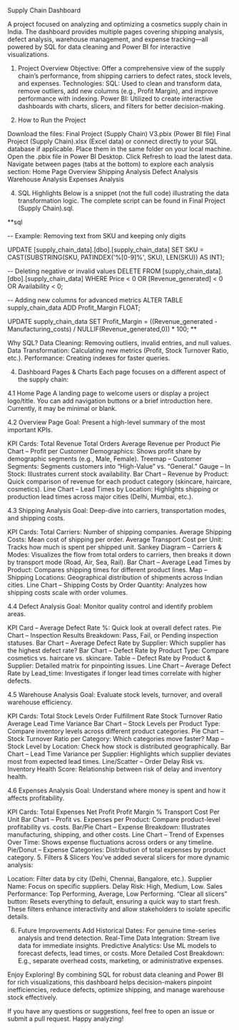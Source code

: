 Supply Chain Dashboard


A project focused on analyzing and optimizing a cosmetics supply chain in India. The dashboard provides multiple pages covering shipping analysis, defect analysis, warehouse management, and expense tracking—all powered by SQL for data cleaning and Power BI for interactive visualizations.


1. Project Overview
Objective: Offer a comprehensive view of the supply chain’s performance, from shipping carriers to defect rates, stock levels, and expenses.
Technologies:
SQL: Used to clean and transform data, remove outliers, add new columns (e.g., Profit Margin), and improve performance with indexing.
Power BI: Utilized to create interactive dashboards with charts, slicers, and filters for better decision-making.


2. How to Run the Project
   
Download the files:
Final Project (Supply Chain) V3.pbix (Power BI file)
Final Project (Supply Chain).xlsx (Excel data) or connect directly to your SQL database if applicable.
Place them in the same folder on your local machine.
Open the .pbix file in Power BI Desktop.
Click Refresh to load the latest data.
Navigate between pages (tabs at the bottom) to explore each analysis section:
Home Page
Overview
Shipping Analysis
Defect Analysis
Warehouse Analysis
Expenses Analysis


4. SQL Highlights
Below is a snippet (not the full code) illustrating the data transformation logic. The complete script can be found in Final Project (Supply Chain).sql.

**sql

-- Example: Removing text from SKU and keeping only digits

UPDATE [supply_chain_data].[dbo].[supply_chain_data]
SET SKU = CAST(SUBSTRING(SKU, PATINDEX('%[0-9]%', SKU), LEN(SKU)) AS INT);

-- Deleting negative or invalid values
DELETE FROM [supply_chain_data].[dbo].[supply_chain_data]
WHERE Price < 0 OR [Revenue_generated] < 0 OR Availability < 0;

-- Adding new columns for advanced metrics
ALTER TABLE supply_chain_data ADD Profit_Margin FLOAT;

UPDATE supply_chain_data
SET Profit_Margin = ((Revenue_generated - Manufacturing_costs) / NULLIF(Revenue_generated,0)) * 100;
**


Why SQL?
Data Cleaning: Removing outliers, invalid entries, and null values.
Data Transformation: Calculating new metrics (Profit, Stock Turnover Ratio, etc.).
Performance: Creating indexes for faster queries.


4. Dashboard Pages & Charts
Each page focuses on a different aspect of the supply chain:


4.1 Home Page
A landing page to welcome users or display a project logo/title. You can add navigation buttons or a brief introduction here. Currently, it may be minimal or blank.


4.2 Overview Page
Goal: Present a high-level summary of the most important KPIs.

KPI Cards:
Total Revenue
Total Orders
Average Revenue per Product
Pie Chart – Profit per Customer Demographics: Shows profit share by demographic segments (e.g., Male, Female).
Treemap – Customer Segments: Segments customers into “High-Value” vs. “General.”
Gauge – In Stock: Illustrates current stock availability.
Bar Chart – Revenue by Product: Quick comparison of revenue for each product category (skincare, haircare, cosmetics).
Line Chart – Lead Times by Location: Highlights shipping or production lead times across major cities (Delhi, Mumbai, etc.).


4.3 Shipping Analysis
Goal: Deep-dive into carriers, transportation modes, and shipping costs.

KPI Cards:
Total Carriers: Number of shipping companies.
Average Shipping Costs: Mean cost of shipping per order.
Average Transport Cost per Unit: Tracks how much is spent per shipped unit.
Sankey Diagram – Carriers & Modes: Visualizes the flow from total orders to carriers, then breaks it down by transport mode (Road, Air, Sea, Rail).
Bar Chart – Average Lead Times by Product: Compares shipping times for different product lines.
Map – Shipping Locations: Geographical distribution of shipments across Indian cities.
Line Chart – Shipping Costs by Order Quantity: Analyzes how shipping costs scale with order volumes.


4.4 Defect Analysis
Goal: Monitor quality control and identify problem areas.

KPI Card – Average Defect Rate %: Quick look at overall defect rates.
Pie Chart – Inspection Results Breakdown: Pass, Fail, or Pending inspection statuses.
Bar Chart – Average Defect Rate by Supplier: Which supplier has the highest defect rate?
Bar Chart – Defect Rate by Product Type: Compare cosmetics vs. haircare vs. skincare.
Table – Defect Rate by Product & Supplier: Detailed matrix for pinpointing issues.
Line Chart – Average Defect Rate by Lead_time: Investigates if longer lead times correlate with higher defects.


4.5 Warehouse Analysis
Goal: Evaluate stock levels, turnover, and overall warehouse efficiency.

KPI Cards:
Total Stock Levels
Order Fulfillment Rate
Stock Turnover Ratio
Average Lead Time Variance
Bar Chart – Stock Levels per Product Type: Compare inventory levels across different product categories.
Pie Chart – Stock Turnover Ratio per Category: Which categories move faster?
Map – Stock Level by Location: Check how stock is distributed geographically.
Bar Chart – Lead Time Variance per Supplier: Highlights which supplier deviates most from expected lead times.
Line/Scatter – Order Delay Risk vs. Inventory Health Score: Relationship between risk of delay and inventory health.


4.6 Expenses Analysis
Goal: Understand where money is spent and how it affects profitability.

KPI Cards:
Total Expenses
Net Profit
Profit Margin %
Transport Cost Per Unit
Bar Chart – Profit vs. Expenses per Product: Compare product-level profitability vs. costs.
Bar/Pie Chart – Expense Breakdown: Illustrates manufacturing, shipping, and other costs.
Line Chart – Trend of Expenses Over Time: Shows expense fluctuations across orders or any timeline.
Pie/Donut – Expense Categories: Distribution of total expenses by product category.
5. Filters & Slicers
You’ve added several slicers for more dynamic analysis:

Location: Filter data by city (Delhi, Chennai, Bangalore, etc.).
Supplier Name: Focus on specific suppliers.
Delay Risk: High, Medium, Low.
Sales Performance: Top Performing, Average, Low Performing.
“Clear all slicers” button: Resets everything to default, ensuring a quick way to start fresh.
These filters enhance interactivity and allow stakeholders to isolate specific details.

6. Future Improvements
Add Historical Dates: For genuine time-series analysis and trend detection.
Real-Time Data Integration: Stream live data for immediate insights.
Predictive Analytics: Use ML models to forecast defects, lead times, or costs.
More Detailed Cost Breakdown: E.g., separate overhead costs, marketing, or administrative expenses.


Enjoy Exploring!
By combining SQL for robust data cleaning and Power BI for rich visualizations, this dashboard helps decision-makers pinpoint inefficiencies, reduce defects, optimize shipping, and manage warehouse stock effectively.

If you have any questions or suggestions, feel free to open an issue or submit a pull request. Happy analyzing!

